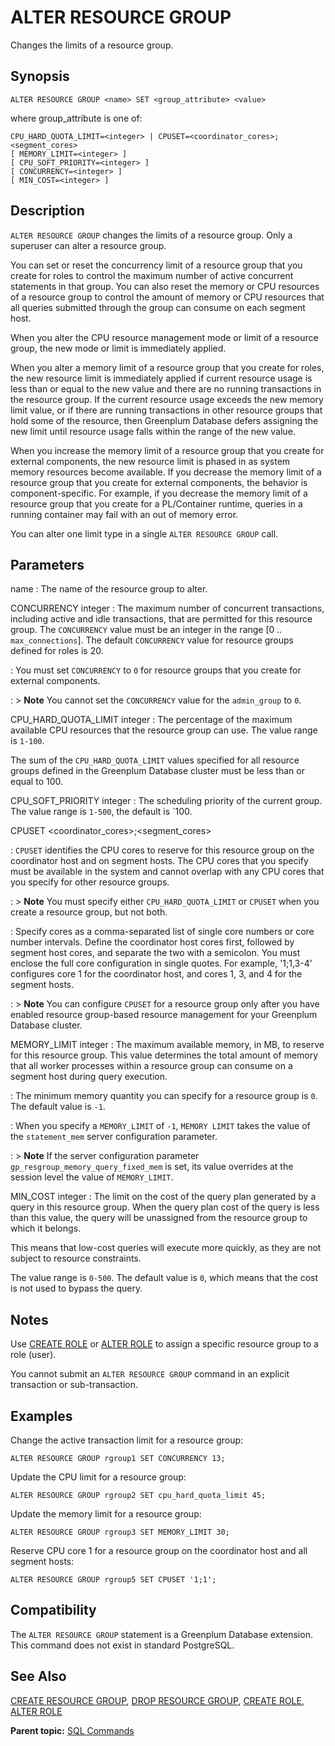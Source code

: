 # ALTER RESOURCE GROUP 

Changes the limits of a resource group.

## <a id="synopsis"></a>Synopsis 

``` {#sql_command_synopsis}
ALTER RESOURCE GROUP <name> SET <group_attribute> <value>
```

where group_attribute is one of:

```
CPU_HARD_QUOTA_LIMIT=<integer> | CPUSET=<coordinator_cores>;<segment_cores>
[ MEMORY_LIMIT=<integer> ]
[ CPU_SOFT_PRIORITY=<integer> ]
[ CONCURRENCY=<integer> ]
[ MIN_COST=<integer> ]
```

## <a id="description"></a>Description 

`ALTER RESOURCE GROUP` changes the limits of a resource group. Only a superuser can alter a resource group.

You can set or reset the concurrency limit of a resource group that you create for roles to control the maximum number of active concurrent statements in that group. You can also reset the memory or CPU resources of a resource group to control the amount of memory or CPU resources that all queries submitted through the group can consume on each segment host.

When you alter the CPU resource management mode or limit of a resource group, the new mode or limit is immediately applied.

When you alter a memory limit of a resource group that you create for roles, the new resource limit is immediately applied if current resource usage is less than or equal to the new value and there are no running transactions in the resource group. If the current resource usage exceeds the new memory limit value, or if there are running transactions in other resource groups that hold some of the resource, then Greenplum Database defers assigning the new limit until resource usage falls within the range of the new value.

When you increase the memory limit of a resource group that you create for external components, the new resource limit is phased in as system memory resources become available. If you decrease the memory limit of a resource group that you create for external components, the behavior is component-specific. For example, if you decrease the memory limit of a resource group that you create for a PL/Container runtime, queries in a running container may fail with an out of memory error.

You can alter one limit type in a single `ALTER RESOURCE GROUP` call.

## <a id="parameters"></a>Parameters 

name
:   The name of the resource group to alter.

CONCURRENCY integer
:   The maximum number of concurrent transactions, including active and idle transactions, that are permitted for this resource group. The `CONCURRENCY` value must be an integer in the range \[0 .. `max_connections`\]. The default `CONCURRENCY` value for resource groups defined for roles is 20.

:   You must set `CONCURRENCY` to `0` for resource groups that you create for external components.

:   > **Note** You cannot set the `CONCURRENCY` value for the `admin_group` to `0`.

CPU_HARD_QUOTA_LIMIT integer
:   The percentage of the maximum available CPU resources that the resource group can use. The value range is `1-100`. 

The sum of the `CPU_HARD_QUOTA_LIMIT` values specified for all resource groups defined in the Greenplum Database cluster must be less than or equal to 100.

CPU_SOFT_PRIORITY integer
:   The scheduling priority of the current group. The value range is `1-500`, the default is `100. 

CPUSET <coordinator_cores>;<segment_cores>

:   `CPUSET` identifies the CPU cores to reserve for this resource group on the coordinator host and on segment hosts. The CPU cores that you specify must be available in the system and cannot overlap with any CPU cores that you specify for other resource groups.

:   > **Note** You must specify either `CPU_HARD_QUOTA_LIMIT` or `CPUSET` when you create a resource group, but not both.

:   Specify cores as a comma-separated list of single core numbers or core number intervals. Define the coordinator host cores first, followed by segment host cores, and separate the two with a semicolon. You must enclose the full core configuration in single quotes. For example, '1;1,3-4' configures core 1 for the coordinator host, and cores 1, 3, and 4 for the segment hosts.

:   > **Note** You can configure `CPUSET` for a resource group only after you have enabled resource group-based resource management for your Greenplum Database cluster.

MEMORY_LIMIT integer
:   The maximum available memory, in MB, to reserve for this resource group. This value determines the total amount of memory that all worker processes within a resource group can consume on a segment host during query execution. 

:   The minimum memory quantity you can specify for a resource group is `0`. The default value is `-1`. 

:   When you specify a `MEMORY_LIMIT` of `-1`, `MEMORY LIMIT` takes the value of the `statement_mem` server configuration parameter. 

:   > **Note** If the server configuration parameter `gp_resgroup_memory_query_fixed_mem` is set, its value overrides at the session level the value of `MEMORY_LIMIT`.

MIN_COST integer
:   The limit on the cost of the query plan generated by a query in this resource group. When the query plan cost of the query is less than this value, the query will be unassigned from the resource group to which it belongs. 

This means that low-cost queries will execute more quickly, as they are not subject to resource constraints. 

The value range is `0-500`. The default value is `0`, which means that the cost is not used to bypass the query. 

## <a id="notes"></a>Notes 

Use [CREATE ROLE](CREATE_ROLE.html) or [ALTER ROLE](ALTER_ROLE.html) to assign a specific resource group to a role \(user\).

You cannot submit an `ALTER RESOURCE GROUP` command in an explicit transaction or sub-transaction.

## <a id="examples"></a>Examples 

Change the active transaction limit for a resource group:

```
ALTER RESOURCE GROUP rgroup1 SET CONCURRENCY 13;
```

Update the CPU limit for a resource group:

```
ALTER RESOURCE GROUP rgroup2 SET cpu_hard_quota_limit 45;
```

Update the memory limit for a resource group:

```
ALTER RESOURCE GROUP rgroup3 SET MEMORY_LIMIT 30;
```

Reserve CPU core 1 for a resource group on the coordinator host and all segment hosts:

```
ALTER RESOURCE GROUP rgroup5 SET CPUSET '1;1';
```

## <a id="compatibility"></a>Compatibility 

The `ALTER RESOURCE GROUP` statement is a Greenplum Database extension. This command does not exist in standard PostgreSQL.

## <a id="see_also"></a>See Also 

[CREATE RESOURCE GROUP](CREATE_RESOURCE_GROUP.html), [DROP RESOURCE GROUP](DROP_RESOURCE_GROUP.html), [CREATE ROLE](CREATE_ROLE.html), [ALTER ROLE](ALTER_ROLE.html)

**Parent topic:** [SQL Commands](../sql_commands/sql_ref.html)

